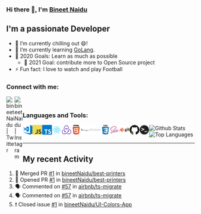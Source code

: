 ### Hi there 👋, I'm [Bineet Naidu](https:///bineetnaidu.web.app)

## I'm a passionate Developer

-   🔭 I’m currently chilling out 😄!
-   🌱 I’m currently learning [GoLang](http://golang.org/).
-   🥅 2020 Goals: Learn as much as possible
    -   🤔 2021 Goal: contribute more to Open Source project
-   ⚡ Fun fact: I love to watch and play Football

### Connect with me:

[<img align="left" alt="bineetNaidu | Twitter" width="22px" src="https://cdn.jsdelivr.net/npm/simple-icons@v3/icons/twitter.svg" />](https://twitter.com/bineetNaidu)
[<img align="left" alt="bineetNaidu | Instagram" width="22px" src="https://cdn.jsdelivr.net/npm/simple-icons@v3/icons/instagram.svg" />](https://www.instagram.com/bineet_naidu/)

<br />

### Languages and Tools:

<img align="left" padding="0 5px"  alt="Visual Studio Code" width="26px" src="https://raw.githubusercontent.com/github/explore/80688e429a7d4ef2fca1e82350fe8e3517d3494d/topics/visual-studio-code/visual-studio-code.png" />
<img align="left" padding="0 5px"  alt="JavaScript" width="26px" src="https://raw.githubusercontent.com/github/explore/80688e429a7d4ef2fca1e82350fe8e3517d3494d/topics/javascript/javascript.png">
<img align="left" padding="0 5px"  alt="TypeScript" width="26px" src="https://raw.githubusercontent.com/github/explore/80688e429a7d4ef2fca1e82350fe8e3517d3494d/topics/typescript/typescript.png">
<img align="left" padding="0 5px"  alt="React" width="26px" src="https://raw.githubusercontent.com/github/explore/80688e429a7d4ef2fca1e82350fe8e3517d3494d/topics/react/react.png" />
<img align="left" padding="0 5px"  alt="Redux" width="26px" src="https://raw.githubusercontent.com/github/explore/80688e429a7d4ef2fca1e82350fe8e3517d3494d/topics/redux/redux.png" />
<img align="left" padding="0 5px"  alt="html5" width="26px" src="https://raw.githubusercontent.com/github/explore/80688e429a7d4ef2fca1e82350fe8e3517d3494d/topics/html/html.png" />
<img align="left" padding="0 5px"  alt="MongoDB" width="26px" src="https://raw.githubusercontent.com/github/explore/80688e429a7d4ef2fca1e82350fe8e3517d3494d/topics/mongodb/mongodb.png" />
<img align="left" padding="0 5px"  alt="ExpressJS" width="26px" src="https://raw.githubusercontent.com/github/explore/80688e429a7d4ef2fca1e82350fe8e3517d3494d/topics/express/express.png" />
<img align="left" padding="0 5px"  alt="CSS3" width="26px" src="https://raw.githubusercontent.com/github/explore/80688e429a7d4ef2fca1e82350fe8e3517d3494d/topics/css/css.png" />
<img align="left" padding="0 5px"  alt="sass" width="26px" src="https://raw.githubusercontent.com/github/explore/80688e429a7d4ef2fca1e82350fe8e3517d3494d/topics/sass/sass.png" />
<img align="left" padding="0 5px"  alt="git" width="26px" src="https://raw.githubusercontent.com/github/explore/80688e429a7d4ef2fca1e82350fe8e3517d3494d/topics/git/git.png" />
<img align="left" padding="0 5px"  alt="GitHub" width="26px" src="https://raw.githubusercontent.com/github/explore/78df643247d429f6cc873026c0622819ad797942/topics/github/github.png" />
<img align="left" padding="0 5px"  alt="bash" width="26px" src="https://raw.githubusercontent.com/github/explore/80688e429a7d4ef2fca1e82350fe8e3517d3494d/topics/terminal/terminal.png" />


![Github Stats](https://github-readme-stats.vercel.app/api/?username=bineetNaidu&show_icons=true&theme=tokyonight)
![Top Languages](https://github-readme-stats.vercel.app/api/top-langs/?username=bineetNaidu&hide=css,html&layout=compact)
 

____

## My recent Activity

<!--START_SECTION:activity-->
1. 🎉 Merged PR [#1](https://github.com/bineetNaidu/best-printers/pull/1) in [bineetNaidu/best-printers](https://github.com/bineetNaidu/best-printers)
2. 💪 Opened PR [#1](https://github.com/bineetNaidu/best-printers/pull/1) in [bineetNaidu/best-printers](https://github.com/bineetNaidu/best-printers)
3. 🗣 Commented on [#57](https://github.com/airbnb/ts-migrate/issues/57) in [airbnb/ts-migrate](https://github.com/airbnb/ts-migrate)
4. 🗣 Commented on [#57](https://github.com/airbnb/ts-migrate/issues/57) in [airbnb/ts-migrate](https://github.com/airbnb/ts-migrate)
5. ❗️ Closed issue [#1](https://github.com/bineetNaidu/UI-Colors-App/issues/1) in [bineetNaidu/UI-Colors-App](https://github.com/bineetNaidu/UI-Colors-App)
<!--END_SECTION:activity-->



<!--
**bineetNaidu/bineetNaidu** is a ✨ _special_ ✨ repository because its `README.md` (this file) appears on your GitHub profile.

Here are some ideas to get you started:

- 🔭 I’m currently working on ...
- 🌱 I’m currently learning ...
- 👯 I’m looking to collaborate on ...
- 🤔 I’m looking for help with ...
- 💬 Ask me about ...
- 📫 How to reach me: ...
- 😄 Pronouns: ...
- ⚡ Fun fact: ...
-->
